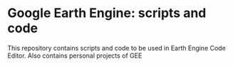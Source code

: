# Google Earth Engine: scripts and code
This repository contains scripts and code to be used in Earth Engine Code Editor. Also contains personal projects of GEE
